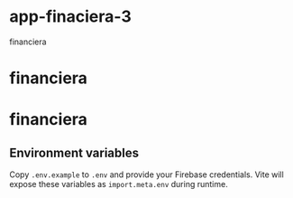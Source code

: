 # app-finaciera-3
financiera
# financiera
# financiera

## Environment variables

Copy `.env.example` to `.env` and provide your Firebase credentials. Vite will expose these variables as `import.meta.env` during runtime.
